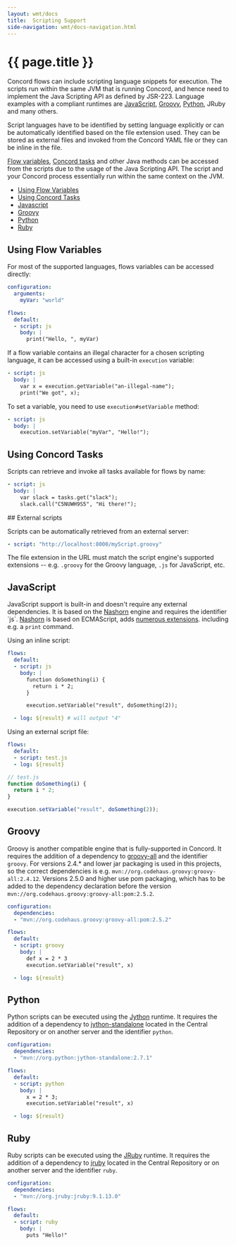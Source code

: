 ```yaml
---
layout: wmt/docs
title:  Scripting Support
side-navigation: wmt/docs-navigation.html
---
```


# {{ page.title }}

Concord flows can include scripting language snippets for execution. The
scripts run within the same JVM that is running Concord, and hence need to
implement the Java Scripting API as defined by JSR-223. Language examples with a
compliant runtimes are
[JavaScript](#javascript), [Groovy](#groovy), [Python](#python), JRuby and many
others.

Script languages have to be identified by setting language explicitly or can be
automatically identified based on the file extension used. They can be stored
as external files and invoked from the Concord YAML file or they can be inline
in the file.

[Flow variables](#variables), [Concord tasks](#tasks) and other Java methods can
be accessed from the scripts due to the usage of the Java Scripting API. The
script and your Concord process essentially run within the same context on the
JVM.

- [Using Flow Variables](#variables)
- [Using Concord Tasks](#tasks)
- [Javascript](#javascript)
- [Groovy](#groovy)
- [Python](#python)
- [Ruby](#ruby)

<a name="variables">

## Using Flow Variables

For most of the supported languages, flows variables can be accessed
directly:

```yaml
configuration:
  arguments:
    myVar: "world"

flows:
  default:
  - script: js
    body: |
      print("Hello, ", myVar)
```

If a flow variable contains an illegal character for a chosen scripting
language, it can be accessed using a built-in `execution` variable:

```yaml
- script: js
  body: |
    var x = execution.getVariable("an-illegal-name");
    print("We got", x);
```

To set a variable, you need to use `execution#setVariable` method:

```yaml
- script: js
  body: |
    execution.setVariable("myVar", "Hello!");
```

<a name="tasks">

## Using Concord Tasks

Scripts can retrieve and invoke all tasks available for flows by name:

```yaml
- script: js
  body: |
    var slack = tasks.get("slack");
    slack.call("C5NUWH9S5", "Hi there!");
```

<a name="external-scripts">
## External scripts

Scripts can be automatically retrieved from an external server:
```yaml
- script: "http://localhost:8000/myScript.groovy"
```

The file extension in the URL must match the script engine's
supported extensions -- e.g. `.groovy` for the Groovy language, `.js`
for JavaScript, etc.

## JavaScript

JavaScript support is built-in and doesn't require any external
dependencies. It is based on the
[Nashorn](https://en.wikipedia.org/wiki/Nashorn_(JavaScript_engine))
engine and requires the identifier `js`.
[Nashorn](https://wiki.openjdk.java.net/display/Nashorn/Main) is based on
ECMAScript, adds
[numerous extensions](https://wiki.openjdk.java.net/display/Nashorn/Nashorn+extensions).
including e.g. a `print` command.

Using an inline script:

```yaml
flows:
  default:
  - script: js
    body: |
      function doSomething(i) {
        return i * 2;
      }

      execution.setVariable("result", doSomething(2));

  - log: ${result} # will output "4"
```

Using an external script file:

```yaml
flows:
  default:
  - script: test.js
  - log: ${result}
```

```javascript
// test.js
function doSomething(i) {
  return i * 2;
}

execution.setVariable("result", doSomething(2));
```

## Groovy

Groovy is another compatible engine that is fully-supported in Concord. It
requires the addition of a dependency to
[groovy-all](http://repo1.maven.org/maven2/org/codehaus/groovy/groovy-all/) and
the identifier `groovy`. For versions 2.4.* and lower jar packaging is used in
this projects, so the correct dependencies is
e.g. `mvn://org.codehaus.groovy:groovy-all:2.4.12`. Versions 2.5.0 and higher
use pom packaging, which has to be added to the dependency declaration before
the version `mvn://org.codehaus.groovy:groovy-all:pom:2.5.2`.



```yaml
configuration:
  dependencies:
  - "mvn://org.codehaus.groovy:groovy-all:pom:2.5.2"

flows:
  default:
  - script: groovy
    body: |
      def x = 2 * 3
      execution.setVariable("result", x)

  - log: ${result}
```

## Python

Python scripts can be executed using the [Jython](http://www.jython.org/)
runtime. It requires the addition of a dependency to
[jython-standalone](https://repo1.maven.org/maven2/org/python/jython-standalone)
located in the Central Repository or on another server and the identifier
`python`.


```yaml
configuration:
  dependencies:
  - "mvn://org.python:jython-standalone:2.7.1"

flows:
  default:
  - script: python
    body: |
      x = 2 * 3;
      execution.setVariable("result", x)

  - log: ${result}
```

## Ruby

Ruby scripts can be executed using the [JRuby](http://jruby.org/)
runtime. It requires the addition of a dependency to
[jruby](https://repo1.maven.org/maven2/org/jruby/jruby)
located in the Central Repository or on another server and the identifier
`ruby`.


```yaml
configuration:
  dependencies:
  - "mvn://org.jruby:jruby:9.1.13.0"

flows:
  default:
  - script: ruby
    body: |
      puts "Hello!"
```
